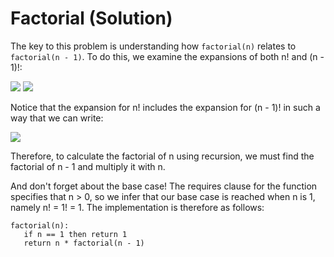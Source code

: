 # Factorial (Solution)
The key to this problem is understanding how `factorial(n)` relates to `factorial(n - 1)`. To do this, we examine the expansions of both n! and (n - 1)!:

<img src="https://render.githubusercontent.com/render/math?math= n! = n \cdot (n - 1) \cdot (n - 2) \cdot \ldots \cdot 2 \cdot 1">

<img src="https://render.githubusercontent.com/render/math?math= (n - 1)! = (n - 1) \cdot (n - 2) \cdot \ldots \cdot 2 \cdot 1">

Notice that the expansion for n! includes the expansion for (n - 1)! in such a way that we can write:

<img src="https://render.githubusercontent.com/render/math?math= n! = n \cdot (n - 1)!">

Therefore, to calculate the factorial of n using recursion, we must find the factorial of n - 1 and multiply it with n.

And don't forget about the base case! The requires clause for the function specifies that n > 0, so we infer that our base case is reached when n is 1, namely n! = 1! = 1. The implementation is therefore as follows:
```
factorial(n):
   if n == 1 then return 1
   return n * factorial(n - 1)
```

